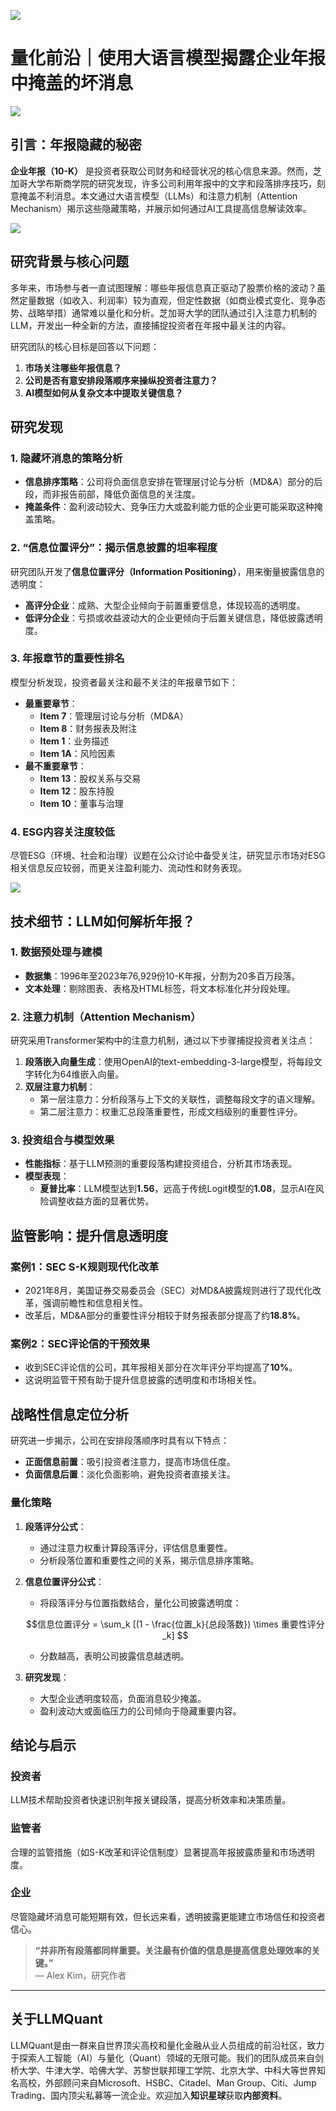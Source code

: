 ![](https://fastly.jsdelivr.net/gh/bucketio/img11@main/2024/10/21/1729466068183-23134fce-3131-4262-b18c-f378d71af4f6.gif)

# 量化前沿｜使用大语言模型揭露企业年报中掩盖的坏消息

![](https://fastly.jsdelivr.net/gh/bucketio/img9@main/2024/10/20/1729465031968-b3c8959e-1d37-4b8a-91b1-b0b0dfe25143.png)

## 引言：年报隐藏的秘密

**企业年报（10-K）** 是投资者获取公司财务和经营状况的核心信息来源。然而，芝加哥大学布斯商学院的研究发现，许多公司利用年报中的文字和段落排序技巧，刻意掩盖不利消息。本文通过大语言模型（LLMs）和注意力机制（Attention Mechanism）揭示这些隐藏策略，并展示如何通过AI工具提高信息解读效率。

![](https://fastly.jsdelivr.net/gh/bucketio/img7@main/2024/12/22/1734887309221-84b023dd-771a-4cdc-8eb1-e1a3bdeb4ea9.png)

## 研究背景与核心问题

多年来，市场参与者一直试图理解：哪些年报信息真正驱动了股票价格的波动？虽然定量数据（如收入、利润率）较为直观，但定性数据（如商业模式变化、竞争态势、战略举措）通常难以量化和分析。芝加哥大学的团队通过引入注意力机制的LLM，开发出一种全新的方法，直接捕捉投资者在年报中最关注的内容。

研究团队的核心目标是回答以下问题：  

1. **市场关注哪些年报信息？**  
2. **公司是否有意安排段落顺序来操纵投资者注意力？**  
3. **AI模型如何从复杂文本中提取关键信息？**  

## 研究发现

### 1. **隐藏坏消息的策略分析**

- **信息排序策略**：公司将负面信息安排在管理层讨论与分析（MD&A）部分的后段，而非报告前部，降低负面信息的关注度。  
- **掩盖条件**：盈利波动较大、竞争压力大或盈利能力低的企业更可能采取这种掩盖策略。  

### 2. **“信息位置评分”：揭示信息披露的坦率程度**

研究团队开发了**信息位置评分（Information Positioning）**，用来衡量披露信息的透明度：  

- **高评分企业**：成熟、大型企业倾向于前置重要信息，体现较高的透明度。  
- **低评分企业**：亏损或收益波动大的企业更倾向于后置关键信息，降低披露透明度。  

### 3. **年报章节的重要性排名**

模型分析发现，投资者最关注和最不关注的年报章节如下：  

- **最重要章节**：
  - **Item 7**：管理层讨论与分析（MD&A）  
  - **Item 8**：财务报表及附注  
  - **Item 1**：业务描述  
  - **Item 1A**：风险因素  
- **最不重要章节**：
  - **Item 13**：股权关系与交易  
  - **Item 12**：股东持股  
  - **Item 10**：董事与治理  

### 4. **ESG内容关注度较低**

尽管ESG（环境、社会和治理）议题在公众讨论中备受关注，研究显示市场对ESG相关信息反应较弱，而更关注盈利能力、流动性和财务表现。

![](https://fastly.jsdelivr.net/gh/bucketio/img19@main/2024/12/22/1734887357477-30ebb089-dffb-4797-97b3-29a92d7d543c.png)

## 技术细节：LLM如何解析年报？

### 1. **数据预处理与建模**

- **数据集**：1996年至2023年76,929份10-K年报，分割为20多百万段落。  
- **文本处理**：剔除图表、表格及HTML标签，将文本标准化并分段处理。  

### 2. **注意力机制（Attention Mechanism）**

研究采用Transformer架构中的注意力机制，通过以下步骤捕捉投资者关注点：  

1. **段落嵌入向量生成**：使用OpenAI的text-embedding-3-large模型，将每段文字转化为64维嵌入向量。  
2. **双层注意力机制**：  
   - 第一层注意力：分析段落与上下文的关联性，调整每段文字的语义理解。  
   - 第二层注意力：权重汇总段落重要性，形成文档级别的重要性评分。  

### 3. **投资组合与模型效果**

- **性能指标**：基于LLM预测的重要段落构建投资组合，分析其市场表现。  
- **模型表现**：
  - **夏普比率**：LLM模型达到**1.56**，远高于传统Logit模型的**1.08**，显示AI在风险调整收益方面的显著优势。  

## 监管影响：提升信息透明度

### **案例1：SEC S-K规则现代化改革**

- 2021年8月，美国证券交易委员会（SEC）对MD&A披露规则进行了现代化改革，强调前瞻性和信息相关性。  
- 改革后，MD&A部分的重要性评分相较于财务报表部分提高了约**18.8%**。  

### **案例2：SEC评论信的干预效果**

- 收到SEC评论信的公司，其年报相关部分在次年评分平均提高了**10%**。  
- 这说明监管干预有助于提升信息披露的透明度和市场相关性。  

## 战略性信息定位分析

研究进一步揭示，公司在安排段落顺序时具有以下特点：

- **正面信息前置**：吸引投资者注意力，提高市场信任度。  
- **负面信息后置**：淡化负面影响，避免投资者直接关注。  

### **量化策略**

1. **段落评分公式**：
   - 通过注意力权重计算段落评分，评估信息重要性。  
   - 分析段落位置和重要性之间的关系，揭示信息排序策略。  

2. **信息位置评分公式**：
   - 将段落评分与位置指数结合，量化公司披露透明度：  

   $$信息位置评分 = \sum_k [(1 - \frac{位置_k}{总段落数}) \times 重要性评分_k] $$

   - 分数越高，表明公司披露信息越透明。  

3. **研究发现**：  
   - 大型企业透明度较高，负面消息较少掩盖。  
   - 盈利波动大或面临压力的公司倾向于隐藏重要内容。

## 结论与启示

### **投资者**  

LLM技术帮助投资者快速识别年报关键段落，提高分析效率和决策质量。  

### **监管者**  

合理的监管措施（如S-K改革和评论信制度）显著提高年报披露质量和市场透明度。  

### **企业**  

尽管隐藏坏消息可能短期有效，但长远来看，透明披露更能建立市场信任和投资者信心。

> **“并非所有段落都同样重要。关注最有价值的信息是提高信息处理效率的关键。”**  
— Alex Kim，研究作者
---

## 关于LLMQuant

LLMQuant是由一群来自世界顶尖高校和量化金融从业人员组成的前沿社区，致力于探索人工智能（AI）与量化（Quant）领域的无限可能。我们的团队成员来自剑桥大学、牛津大学、哈佛大学、苏黎世联邦理工学院、北京大学、中科大等世界知名高校，外部顾问来自Microsoft、HSBC、Citadel、Man Group、Citi、Jump Trading、国内顶尖私募等一流企业。欢迎加入**知识星球**获取**内部资料**。
